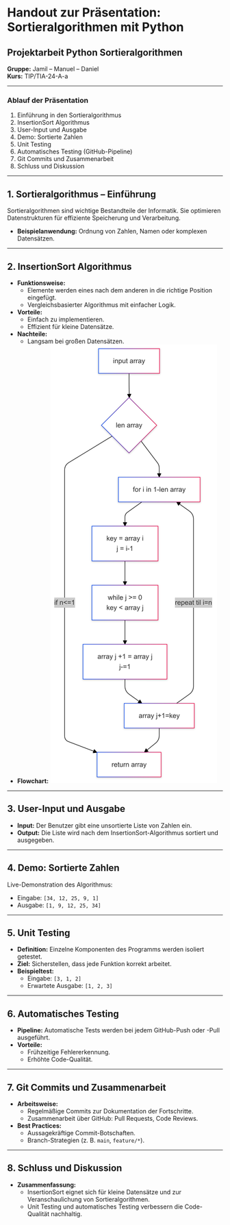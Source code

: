 # Handout zur Präsentation: **Sortieralgorithmen mit Python**

## **Projektarbeit Python Sortieralgorithmen**
**Gruppe:** Jamil – Manuel – Daniel  
**Kurs:** TIP/TIA-24-A-a  

---

### **Ablauf der Präsentation**
1. Einführung in den Sortieralgorithmus
2. InsertionSort Algorithmus
3. User-Input und Ausgabe
4. Demo: Sortierte Zahlen
5. Unit Testing
6. Automatisches Testing (GitHub-Pipeline)
7. Git Commits und Zusammenarbeit
8. Schluss und Diskussion

---

## **1. Sortieralgorithmus – Einführung**
Sortieralgorithmen sind wichtige Bestandteile der Informatik. Sie optimieren Datenstrukturen für effiziente Speicherung und Verarbeitung.

- **Beispielanwendung:** Ordnung von Zahlen, Namen oder komplexen Datensätzen.

---

## **2. InsertionSort Algorithmus**
- **Funktionsweise:**
  - Elemente werden eines nach dem anderen in die richtige Position eingefügt.
  - Vergleichsbasierter Algorithmus mit einfacher Logik.
- **Vorteile:**
  - Einfach zu implementieren.
  - Effizient für kleine Datensätze.
- **Nachteile:**
  - Langsam bei großen Datensätzen.
- **Flowchart:**
![flowchartInsertionsort.png](flowchartInsertionsort.png)

---

## **3. User-Input und Ausgabe**
- **Input:** Der Benutzer gibt eine unsortierte Liste von Zahlen ein.
- **Output:** Die Liste wird nach dem InsertionSort-Algorithmus sortiert und ausgegeben.

---

## **4. Demo: Sortierte Zahlen**
Live-Demonstration des Algorithmus:
- Eingabe: `[34, 12, 25, 9, 1]`
- Ausgabe: `[1, 9, 12, 25, 34]`

---

## **5. Unit Testing**
- **Definition:** Einzelne Komponenten des Programms werden isoliert getestet.
- **Ziel:** Sicherstellen, dass jede Funktion korrekt arbeitet.
- **Beispieltest:**
  - Eingabe: `[3, 1, 2]`
  - Erwartete Ausgabe: `[1, 2, 3]`

---

## **6. Automatisches Testing**
- **Pipeline:** Automatische Tests werden bei jedem GitHub-Push oder -Pull ausgeführt.
- **Vorteile:**
  - Frühzeitige Fehlererkennung.
  - Erhöhte Code-Qualität.

---

## **7. Git Commits und Zusammenarbeit**
- **Arbeitsweise:**
  - Regelmäßige Commits zur Dokumentation der Fortschritte.
  - Zusammenarbeit über GitHub: Pull Requests, Code Reviews.
- **Best Practices:**
  - Aussagekräftige Commit-Botschaften.
  - Branch-Strategien (z. B. `main`, `feature/*`).

---

## **8. Schluss und Diskussion**
- **Zusammenfassung:**
  - InsertionSort eignet sich für kleine Datensätze und zur Veranschaulichung von Sortieralgorithmen.
  - Unit Testing und automatisches Testing verbessern die Code-Qualität nachhaltig.

